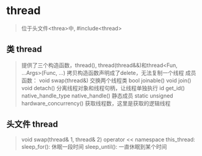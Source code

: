 # thread
> 位于头文件&lt;threa&gt;中, #include&lt;thread&gt;
## 类 thread
> 提供了三个构造函数，thread(), thread(thread&&)和thread&lt;Fun, ...Args&gt;(Func, ...)
> 拷贝构造函数声明成了delete，无法复制一个线程
> 成员函数：
>     void swap(thread&) 交换两个线程类
>     bool joinable()
>     void join()
>     void detach()      分离线程对象和线程句柄，让线程单独执行
>     id   get_id()
>     native_handle_type native_handle()
> 静态成员
>     static unsigned hardware_concurrency()  获取线程数，这里是获取的逻辑线程

## 头文件 thread
> void swap(thread& 1, thread& 2)
> operator &lt;&lt;
> namespace this_thread: sleep_for(): 休眠一段时间     sleep_until(): 一直休眠到某个时间
